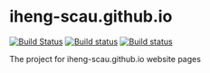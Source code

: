 # iheng-scau.github.io
[![Build Status](https://travis-ci.org/iheng-scau/iheng-scau.github.io.svg?branch=master)](https://travis-ci.org/iheng-scau/iheng-scau.github.io)
[![Build status](https://ci.appveyor.com/api/projects/status/sq6i1m9yls8ottwu?svg=true)](https://ci.appveyor.com/project/iheng-scau/iheng-scau-github-io)
[![Build status](https://iheng.visualstudio.com.visualstudio.com/iheng-scau.github.io/_apis/build/status/iheng-scau.github.io-CI?branch=master)](https://iheng.visualstudio.com.visualstudio.com/iheng-scau.github.io/_build/latest?definitionId=1&branch=master)

The project for iheng-scau.github.io website pages 
